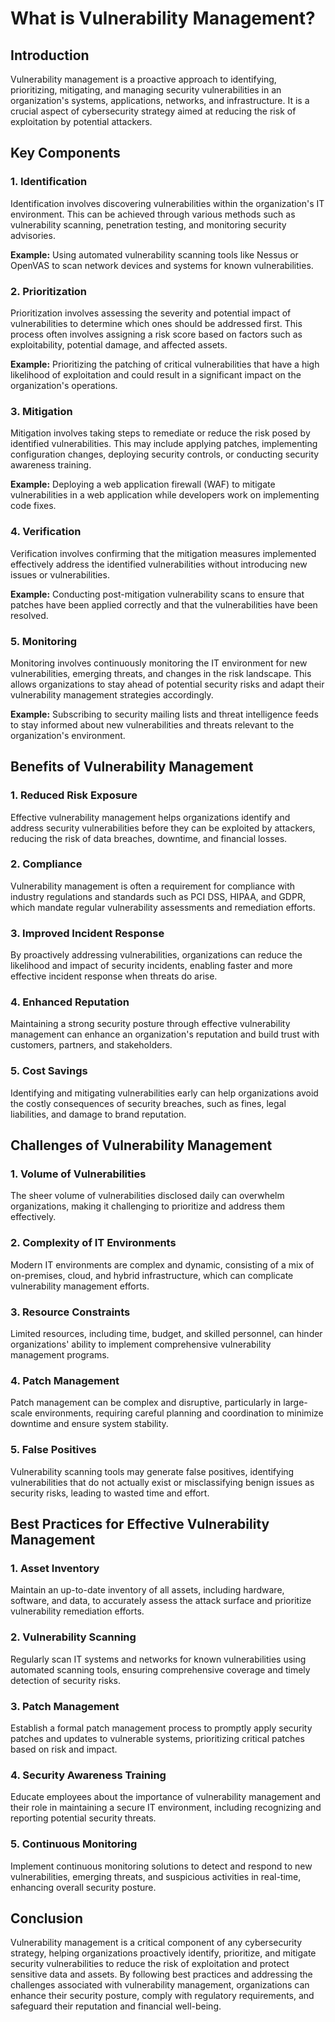 # What is Vulnerability Management?

## Introduction

Vulnerability management is a proactive approach to identifying, prioritizing, mitigating, and managing security vulnerabilities in an organization's systems, applications, networks, and infrastructure. It is a crucial aspect of cybersecurity strategy aimed at reducing the risk of exploitation by potential attackers.

## Key Components

### 1. Identification

Identification involves discovering vulnerabilities within the organization's IT environment. This can be achieved through various methods such as vulnerability scanning, penetration testing, and monitoring security advisories.

**Example:** Using automated vulnerability scanning tools like Nessus or OpenVAS to scan network devices and systems for known vulnerabilities.

### 2. Prioritization

Prioritization involves assessing the severity and potential impact of vulnerabilities to determine which ones should be addressed first. This process often involves assigning a risk score based on factors such as exploitability, potential damage, and affected assets.

**Example:** Prioritizing the patching of critical vulnerabilities that have a high likelihood of exploitation and could result in a significant impact on the organization's operations.

### 3. Mitigation

Mitigation involves taking steps to remediate or reduce the risk posed by identified vulnerabilities. This may include applying patches, implementing configuration changes, deploying security controls, or conducting security awareness training.

**Example:** Deploying a web application firewall (WAF) to mitigate vulnerabilities in a web application while developers work on implementing code fixes.

### 4. Verification

Verification involves confirming that the mitigation measures implemented effectively address the identified vulnerabilities without introducing new issues or vulnerabilities.

**Example:** Conducting post-mitigation vulnerability scans to ensure that patches have been applied correctly and that the vulnerabilities have been resolved.

### 5. Monitoring

Monitoring involves continuously monitoring the IT environment for new vulnerabilities, emerging threats, and changes in the risk landscape. This allows organizations to stay ahead of potential security risks and adapt their vulnerability management strategies accordingly.

**Example:** Subscribing to security mailing lists and threat intelligence feeds to stay informed about new vulnerabilities and threats relevant to the organization's environment.

## Benefits of Vulnerability Management

### 1. Reduced Risk Exposure

Effective vulnerability management helps organizations identify and address security vulnerabilities before they can be exploited by attackers, reducing the risk of data breaches, downtime, and financial losses.

### 2. Compliance

Vulnerability management is often a requirement for compliance with industry regulations and standards such as PCI DSS, HIPAA, and GDPR, which mandate regular vulnerability assessments and remediation efforts.

### 3. Improved Incident Response

By proactively addressing vulnerabilities, organizations can reduce the likelihood and impact of security incidents, enabling faster and more effective incident response when threats do arise.

### 4. Enhanced Reputation

Maintaining a strong security posture through effective vulnerability management can enhance an organization's reputation and build trust with customers, partners, and stakeholders.

### 5. Cost Savings

Identifying and mitigating vulnerabilities early can help organizations avoid the costly consequences of security breaches, such as fines, legal liabilities, and damage to brand reputation.

## Challenges of Vulnerability Management

### 1. Volume of Vulnerabilities

The sheer volume of vulnerabilities disclosed daily can overwhelm organizations, making it challenging to prioritize and address them effectively.

### 2. Complexity of IT Environments

Modern IT environments are complex and dynamic, consisting of a mix of on-premises, cloud, and hybrid infrastructure, which can complicate vulnerability management efforts.

### 3. Resource Constraints

Limited resources, including time, budget, and skilled personnel, can hinder organizations' ability to implement comprehensive vulnerability management programs.

### 4. Patch Management

Patch management can be complex and disruptive, particularly in large-scale environments, requiring careful planning and coordination to minimize downtime and ensure system stability.

### 5. False Positives

Vulnerability scanning tools may generate false positives, identifying vulnerabilities that do not actually exist or misclassifying benign issues as security risks, leading to wasted time and effort.

## Best Practices for Effective Vulnerability Management

### 1. Asset Inventory

Maintain an up-to-date inventory of all assets, including hardware, software, and data, to accurately assess the attack surface and prioritize vulnerability remediation efforts.

### 2. Vulnerability Scanning

Regularly scan IT systems and networks for known vulnerabilities using automated scanning tools, ensuring comprehensive coverage and timely detection of security risks.

### 3. Patch Management

Establish a formal patch management process to promptly apply security patches and updates to vulnerable systems, prioritizing critical patches based on risk and impact.

### 4. Security Awareness Training

Educate employees about the importance of vulnerability management and their role in maintaining a secure IT environment, including recognizing and reporting potential security threats.

### 5. Continuous Monitoring

Implement continuous monitoring solutions to detect and respond to new vulnerabilities, emerging threats, and suspicious activities in real-time, enhancing overall security posture.

## Conclusion

Vulnerability management is a critical component of any cybersecurity strategy, helping organizations proactively identify, prioritize, and mitigate security vulnerabilities to reduce the risk of exploitation and protect sensitive data and assets. By following best practices and addressing the challenges associated with vulnerability management, organizations can enhance their security posture, comply with regulatory requirements, and safeguard their reputation and financial well-being.
